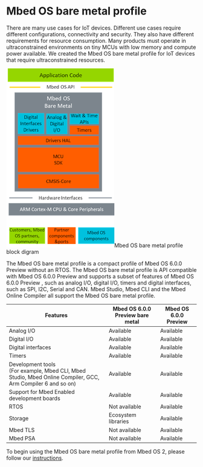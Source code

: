 # Mbed OS bare metal profile

There are many use cases for IoT devices. Different use cases require different configurations, connectivity and security. They also have different requirements for resource consumption. Many products must operate in ultraconstrained environments on tiny MCUs with low memory and compute power available. We created the Mbed OS bare metal profile for IoT devices that require ultraconstrained resources.

<span class="images">![Mbed OS bare metal profile block diagram](../../images/bare_metal_block_diagram.png)<span>Mbed OS bare metal profile block digram</span></span>

The Mbed OS bare metal profile is a compact profile of Mbed OS 6.0.0 Preview without an RTOS. The Mbed OS bare metal profile is API compatible with Mbed OS 6.0.0 Preview and supports a subset of features of Mbed OS 6.0.0 Preview , such as analog I/O, digital I/O, timers and digital interfaces, such as SPI, I2C, Serial and CAN. Mbed Studio, Mbed CLI and the Mbed Online Compiler all support the Mbed OS bare metal profile.

| Features | Mbed OS 6.0.0 Preview bare metal  | Mbed OS 6.0.0 Preview |
| --- | ---  | --- |
| Analog I/O | Available | Available |
| Digital I/O | Available | Available |
| Digital interfaces | Available | Available |
| Timers | Available | Available |
| Development tools<br> (For example, Mbed CLI, Mbed Studio, Mbed Online Compiler, GCC, Arm Compiler 6 and so on) | Available | Available |
| Support for Mbed Enabled development boards | Available | Available |
| RTOS | Not available | Available |
| Storage | Ecosystem libraries | Available |
| Mbed TLS | Not available | Available |
| Mbed PSA | Not available | Available |

To begin using the Mbed OS bare metal profile from Mbed OS 2, please follow our [instructions](../tutorials/migrating-to-mbed-os-5.html).
